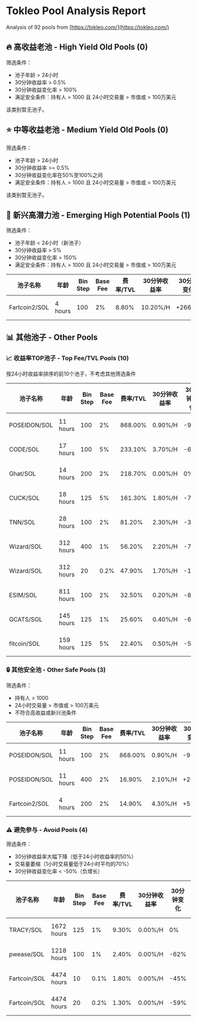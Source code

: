 # Tokleo Pool Analysis Report

Analysis of 92 pools from [https://tokleo.com/](https://tokleo.com/)



## 🔥 高收益老池 - High Yield Old Pools (0)

筛选条件：
- 池子年龄 > 24小时
- 30分钟收益率 > 0.5%
- 30分钟收益变化率 > 100%
- 满足安全条件：持有人 > 1000 且 24小时交易量 > 市值或 > 100万美元

该类别暂无池子。


## ⭐ 中等收益老池 - Medium Yield Old Pools (0)

筛选条件：
- 池子年龄 > 24小时
- 30分钟收益率 >= 0.5%
- 30分钟收益变化率在50%至100%之间
- 满足安全条件：持有人 > 1000 且 24小时交易量 > 市值或 > 100万美元

该类别暂无池子。


## 🌊 新兴高潜力池 - Emerging High Potential Pools (1)

筛选条件：
- 池子年龄 < 24小时（新池子）
- 30分钟收益率 > 5%
- 30分钟收益变化率 > 150%
- 满足安全条件：持有人 > 1000 且 24小时交易量 > 市值或 > 100万美元

| 池子名称 | 年龄 | Bin Step | Base Fee | 费率/TVL | 30分钟收益率 | 30分钟变化 | 1H变化率 | 链接 |
| ---- | --- | -------- | -------- | ------- | -------- | ---------- | -------- | ----- |
| Fartcoin2/SOL | 4 hours | 100 | 2% | 8.80% | 10.20%/H | +2661% | +1450% | [Meteora](https://app.meteora.ag/dlmm/HMChRbjmwTnChQyogPLto2MzQvLUxgBBwmG3AHRKH1Ms)<br>[GMGN](https://gmgn.ai/sol/token/25MXdVVhQ2fnXmBdiL2pSWZojnV5odMZPtKbCXzRpump)<br>[GeckoTerminal](https://www.geckoterminal.com/solana/pools/25MXdVVhQ2fnXmBdiL2pSWZojnV5odMZPtKbCXzRpump) |


## 📊 其他池子 - Other Pools

### 📈 收益率TOP池子 - Top Fee/TVL Pools (10)

按24小时收益率排序的前10个池子，不考虑其他筛选条件

| 池子名称 | 年龄 | Bin Step | Base Fee | 费率/TVL | 30分钟收益率 | 30分钟变化 | 1H变化率 | 链接 |
| ---- | --- | -------- | -------- | ------- | -------- | ---------- | -------- | ----- |
| POSEIDON/SOL | 11 hours | 100 | 2% | 868.00% | 0.90%/H | -98% | -91% | [Meteora](https://app.meteora.ag/dlmm/2tFWbfWEGgsWWUxtxnm76AW3ur9AUiKjaCTyXAMBpxo1)<br>[GMGN](https://gmgn.ai/sol/token/JCV8BB8Zde8ukroWKTjLSENSWEj42kBkENjjws2Rh6vP)<br>[GeckoTerminal](https://www.geckoterminal.com/solana/pools/JCV8BB8Zde8ukroWKTjLSENSWEj42kBkENjjws2Rh6vP) |
| CODE/SOL | 17 hours | 100 | 5% | 233.10% | 3.70%/H | -62% | -68% | [Meteora](https://app.meteora.ag/dlmm/DLRgG6dPcbhJh8sVp2qFzZK3MTBJBmf1neoC3DHJtyUZ)<br>[GMGN](https://gmgn.ai/sol/token/Fc7tEqyfHPoWQXdiAqx62d7WeuH7Zq1DHwa2ihDpump)<br>[GeckoTerminal](https://www.geckoterminal.com/solana/pools/Fc7tEqyfHPoWQXdiAqx62d7WeuH7Zq1DHwa2ihDpump) |
| Ghat/SOL | 14 hours | 200 | 2% | 218.70% | 0.00%/H | 0% | 0% | [Meteora](https://app.meteora.ag/dlmm/DNa581kMc1kREBctS9W8kN27SrY1yMoJP9STuUwNGi1r)<br>[GMGN](https://gmgn.ai/sol/token/8ByQthE3cM4uA8mB8RTqy6q2f1EobSrJWmzhTbjYcWTt)<br>[GeckoTerminal](https://www.geckoterminal.com/solana/pools/8ByQthE3cM4uA8mB8RTqy6q2f1EobSrJWmzhTbjYcWTt) |
| CUCK/SOL | 18 hours | 125 | 5% | 161.30% | 1.80%/H | -73% | -76% | [Meteora](https://app.meteora.ag/dlmm/46FooCw85Zuww21PcyHyghs2qd6bH96EyzKrQy1BaDPH)<br>[GMGN](https://gmgn.ai/sol/token/J5DzAP6j17bXBXykvkQVM5ntfyWAdL88okBQvDH9pump)<br>[GeckoTerminal](https://www.geckoterminal.com/solana/pools/J5DzAP6j17bXBXykvkQVM5ntfyWAdL88okBQvDH9pump) |
| TNN/SOL | 28 hours | 100 | 2% | 81.20% | 2.30%/H | -31% | -29% | [Meteora](https://app.meteora.ag/dlmm/GUkbxHuGftgd5LQG6pFEMoLLk41AA4w2YZZLK6wfbGym)<br>[GMGN](https://gmgn.ai/sol/token/DzvWsz4eLG2i2326E81rFxjTqaa476khgPRpRzrcpump)<br>[GeckoTerminal](https://www.geckoterminal.com/solana/pools/DzvWsz4eLG2i2326E81rFxjTqaa476khgPRpRzrcpump) |
| Wizard/SOL | 312 hours | 400 | 1% | 56.20% | 2.20%/H | -7% | -39% | [Meteora](https://app.meteora.ag/dlmm/BUmKUtjaCf6g2eErqw6cYeRrFiB6iCAifnmPTVYHNHNt)<br>[GMGN](https://gmgn.ai/sol/token/8oosbx7jJrZxm5m4ThKhBpvwwG4QpoAe6i4GiG19pump)<br>[GeckoTerminal](https://www.geckoterminal.com/solana/pools/8oosbx7jJrZxm5m4ThKhBpvwwG4QpoAe6i4GiG19pump) |
| Wizard/SOL | 312 hours | 20 | 0.2% | 47.90% | 1.70%/H | -15% | -35% | [Meteora](https://app.meteora.ag/dlmm/FkwK3QH53f8aRM9uegZbSZSJUcDyao9at1Lovd7JCKBb)<br>[GMGN](https://gmgn.ai/sol/token/8oosbx7jJrZxm5m4ThKhBpvwwG4QpoAe6i4GiG19pump)<br>[GeckoTerminal](https://www.geckoterminal.com/solana/pools/8oosbx7jJrZxm5m4ThKhBpvwwG4QpoAe6i4GiG19pump) |
| ESIM/SOL | 811 hours | 100 | 2% | 32.50% | 0.20%/H | -86% | -86% | [Meteora](https://app.meteora.ag/dlmm/3NpWUFvTXg2mftsBeamcDxYeUuGdvJrMAxThY6LpmUHa)<br>[GMGN](https://gmgn.ai/sol/token/3zJ7RxtzPahndBTEn5PGUyo9xBMv6MJP9J4TPqdFpump)<br>[GeckoTerminal](https://www.geckoterminal.com/solana/pools/3zJ7RxtzPahndBTEn5PGUyo9xBMv6MJP9J4TPqdFpump) |
| GCATS/SOL | 145 hours | 125 | 1% | 25.60% | 0.40%/H | -62% | -64% | [Meteora](https://app.meteora.ag/dlmm/9G4kypQMcEE7fbiek9p6a6deRkbh1V59ZmtMCpnZeiac)<br>[GMGN](https://gmgn.ai/sol/token/UbESBaztbkxJRWxPcfDeK8Fft15igTbrv3sed1bsegM)<br>[GeckoTerminal](https://www.geckoterminal.com/solana/pools/UbESBaztbkxJRWxPcfDeK8Fft15igTbrv3sed1bsegM) |
| fitcoin/SOL | 159 hours | 125 | 5% | 22.40% | 0.50%/H | -50% | -67% | [Meteora](https://app.meteora.ag/dlmm/yqzukVGhRkPEUUvibwJwazJsGB5PUrcyS8fG6y1xNbG)<br>[GMGN](https://gmgn.ai/sol/token/9kvTPjemayUL7XKPyjhqavbcLtY5VP2ha1G5vPuppump)<br>[GeckoTerminal](https://www.geckoterminal.com/solana/pools/9kvTPjemayUL7XKPyjhqavbcLtY5VP2ha1G5vPuppump) |


### 🔒 其他安全池 - Other Safe Pools (3)

筛选条件：
- 持有人 > 1000
- 24小时交易量 > 市值或 > 100万美元
- 不符合高收益或新兴池条件

| 池子名称 | 年龄 | Bin Step | Base Fee | 费率/TVL | 30分钟收益率 | 30分钟变化 | 1H变化率 | 链接 |
| ---- | --- | -------- | -------- | ------- | -------- | ---------- | -------- | ----- |
| POSEIDON/SOL | 11 hours | 100 | 2% | 868.00% | 0.90%/H | -98% | -91% | [Meteora](https://app.meteora.ag/dlmm/2tFWbfWEGgsWWUxtxnm76AW3ur9AUiKjaCTyXAMBpxo1)<br>[GMGN](https://gmgn.ai/sol/token/JCV8BB8Zde8ukroWKTjLSENSWEj42kBkENjjws2Rh6vP)<br>[GeckoTerminal](https://www.geckoterminal.com/solana/pools/JCV8BB8Zde8ukroWKTjLSENSWEj42kBkENjjws2Rh6vP) |
| POSEIDON/SOL | 11 hours | 400 | 2% | 16.90% | 2.10%/H | +202% | +214% | [Meteora](https://app.meteora.ag/dlmm/CmFTYTbxewEGqbnWkwn2mBqrPNyR28ePYmKjeKjX9jJP)<br>[GMGN](https://gmgn.ai/sol/token/JCV8BB8Zde8ukroWKTjLSENSWEj42kBkENjjws2Rh6vP)<br>[GeckoTerminal](https://www.geckoterminal.com/solana/pools/JCV8BB8Zde8ukroWKTjLSENSWEj42kBkENjjws2Rh6vP) |
| Fartcoin2/SOL | 4 hours | 200 | 2% | 14.90% | 4.30%/H | +597% | +633% | [Meteora](https://app.meteora.ag/dlmm/6k3WXgkJv16aWpGD6i5hBA8j4gLPMb71kmLgon5eetUB)<br>[GMGN](https://gmgn.ai/sol/token/25MXdVVhQ2fnXmBdiL2pSWZojnV5odMZPtKbCXzRpump)<br>[GeckoTerminal](https://www.geckoterminal.com/solana/pools/25MXdVVhQ2fnXmBdiL2pSWZojnV5odMZPtKbCXzRpump) |


### ⚠️ 避免参与 - Avoid Pools (4)

筛选条件：
- 30分钟收益率大幅下降（低于24小时收益率的50%）
- 交易量萎缩（1小时交易量低于24小时平均的70%）
- 30分钟收益变化率 < -50%（负增长）

| 池子名称 | 年龄 | Bin Step | Base Fee | 费率/TVL | 30分钟收益率 | 30分钟变化 | 1H变化率 | 链接 |
| ---- | --- | -------- | -------- | ------- | -------- | ---------- | -------- | ----- |
| TRACY/SOL | 1672 hours | 125 | 1% | 9.30% | 0.00%/H | 0% | 0% | [Meteora](https://app.meteora.ag/dlmm/H7d4hzqCnMvoY8jBDESABt9AvWVMw7FEE2iSFyjn6J8t)<br>[GMGN](https://gmgn.ai/sol/token/C1nzFL2DD3Wqc3dzRbsrpb6tiZ6dbYsXubjVtzyHvirt)<br>[GeckoTerminal](https://www.geckoterminal.com/solana/pools/C1nzFL2DD3Wqc3dzRbsrpb6tiZ6dbYsXubjVtzyHvirt) |
| pwease/SOL | 1218 hours | 100 | 1% | 2.40% | 0.00%/H | -62% | 0% | [Meteora](https://app.meteora.ag/dlmm/HZErmEhFdPtEv8miyRNJ6YYDCJVTUDQ8vb6b9gYV1pAY)<br>[GMGN](https://gmgn.ai/sol/token/CniPCE4b3s8gSUPhUiyMjXnytrEqUrMfSsnbBjLCpump)<br>[GeckoTerminal](https://www.geckoterminal.com/solana/pools/CniPCE4b3s8gSUPhUiyMjXnytrEqUrMfSsnbBjLCpump) |
| Fartcoin/SOL | 4474 hours | 10 | 0.1% | 1.80% | 0.00%/H | -45% | 0% | [Meteora](https://app.meteora.ag/dlmm/4Dvr3ghgphp4aTAsB34fmPP9Uk6e6xui6PbPaNiAHqRo)<br>[GMGN](https://gmgn.ai/sol/token/9BB6NFEcjBCtnNLFko2FqVQBq8HHM13kCyYcdQbgpump)<br>[GeckoTerminal](https://www.geckoterminal.com/solana/pools/9BB6NFEcjBCtnNLFko2FqVQBq8HHM13kCyYcdQbgpump) |
| Fartcoin/SOL | 4474 hours | 20 | 0.2% | 1.30% | 0.00%/H | -59% | 0% | [Meteora](https://app.meteora.ag/dlmm/6wJ7W3oHj7ex6MVFp2o26NSof3aey7U8Brs8E371WCXA)<br>[GMGN](https://gmgn.ai/sol/token/9BB6NFEcjBCtnNLFko2FqVQBq8HHM13kCyYcdQbgpump)<br>[GeckoTerminal](https://www.geckoterminal.com/solana/pools/9BB6NFEcjBCtnNLFko2FqVQBq8HHM13kCyYcdQbgpump) |

